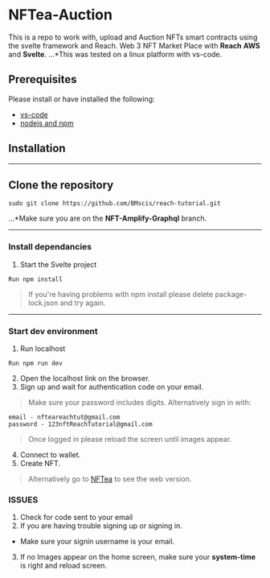 # NFTea-Auction
This is a repo to work with, upload and Auction NFTs smart contracts using the svelte framework and Reach.
Web 3 NFT Market Place with **Reach** **AWS** and **Svelte**.
...*This was tested on a linux platform with vs-code.

## Prerequisites

Please install or have installed the following:
- [vs-code](https://code.visualstudio.com/download)
- [nodejs and npm](https://nodejs.org/en/download/)

## Installation
___
## Clone the repository
```shell
sudo git clone https://github.com/BMscis/reach-tutorial.git
```
...*Make sure you are on the **NFT-Amplify-Graphql** branch.
___
### Install dependancies
1. Start the Svelte project
```shell
Run npm install
````
> If you're having problems with npm install please delete package-lock.json and try again.
___
### Start dev environment
1. Run localhost
```shell
Run npm run dev
```
2. Open the localhost link on the browser.
3. Sign up and wait for authentication code on your email.
> Make sure your password includes digits.
> Alternatively sign in with:
```
email - nfteareachtut@gmail.com
password - 123nftReachTutorial@gmail.com
```
> Once logged in please reload the screen until images appear.
4. Connect to wallet.
6. Create NFT.
> Alternatively go to [NFTea](https://bmscis.github.io/reach-tutorial/) to see the web version.

### ISSUES
1. Check for code sent to your email
2. If you are having trouble signing up or signing in.
- Make sure your signin username is your email.
3. If no Images appear on the home screen, make sure your **system-time** is right and reload screen.
